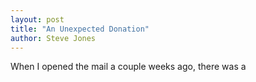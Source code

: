 ```yaml
---
layout: post
title: "An Unexpected Donation"
author: Steve Jones
---
```

When I opened the mail a couple weeks ago, there was a